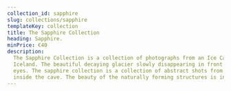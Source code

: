 ```yaml
---
collection_id: sapphire
slug: collections/sapphire
templateKey: collection
title: The Sapphire Collection
heading: Sapphire.
minPrice: €40
description:
  The Sapphire Collection is a collection of photographs from an Ice Cave in
  Iceland. The beautiful decaying glacier slowly disappearing in front of our
  eyes. The sapphire collection is a collection of abstract shots from taken
  inside the cave. The beauty of the naturally forming structures is incredible.
---
```

